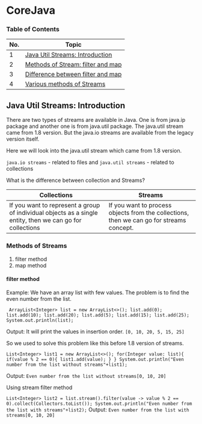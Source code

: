 # CoreJava


### Table of Contents

| No. | Topic  |
| --- | -------------------- |
| 1   | [Java Util Streams: Introduction]() |
| 2   | [Methods of Stream: filter and map]() |
| 3   | [Difference between filter and map]()|
| 4   | [Various methods of Streams]() |

## Java Util Streams: Introduction

There are two types of streams are available in Java. One is from java.ip package and another one is from java.util package. The java.util stream came from 1.8 version. But the java.io streams are available from the legacy version itself. 

Here we will look into the java.util stream which came from 1.8 version. 

`java.io streams` - related to files and 
`java.util streams` - related to collections

What is the difference between collection and Streams?

| Collections | Streams  |
| --- | -------------------- |
| If you want to represent a group of individual objects as a single entity,  then we can go for collections| If you want to process objects from the collections, then we can go for streams concept. |

### Methods of Streams

1. filter method
2. map method

#### filter method
Example: 
We have an array list with few values. The problem is to find the even number from the list. 

`  ArrayList<Integer> list = new ArrayList<>();
list.add(0);
list.add(10);
list.add(20);
list.add(5);
list.add(15);
list.add(25);
System.out.println(list); `

Output: 
It will print the values in insertion order. 
`[0, 10, 20, 5, 15, 25] `

So we used to solve this problem like this before 1.8 version of streams. 

`
List<Integer> list1 = new ArrayList<>();
for(Integer value: list){
    if(value % 2 == 0){
        list1.add(value);
    }
}
System.out.println("Even number from the list without streams"+list1);
`

Output:
`
Even number from the list without streams[0, 10, 20]
`

Using stream filter method

`
List<Integer> list2 = list.stream().filter(value -> value % 2 == 0).collect(Collectors.toList());
System.out.println("Even number from the list with streams"+list2);
`
Output:
`
Even number from the list with streams[0, 10, 20]
`